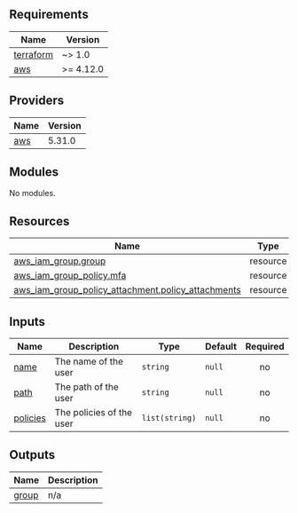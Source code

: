 <!-- BEGIN_TF_DOCS -->
## Requirements

| Name | Version |
|------|---------|
| <a name="requirement_terraform"></a> [terraform](#requirement\_terraform) | ~> 1.0 |
| <a name="requirement_aws"></a> [aws](#requirement\_aws) | >= 4.12.0 |

## Providers

| Name | Version |
|------|---------|
| <a name="provider_aws"></a> [aws](#provider\_aws) | 5.31.0 |

## Modules

No modules.

## Resources

| Name | Type |
|------|------|
| [aws_iam_group.group](https://registry.terraform.io/providers/hashicorp/aws/latest/docs/resources/iam_group) | resource |
| [aws_iam_group_policy.mfa](https://registry.terraform.io/providers/hashicorp/aws/latest/docs/resources/iam_group_policy) | resource |
| [aws_iam_group_policy_attachment.policy_attachments](https://registry.terraform.io/providers/hashicorp/aws/latest/docs/resources/iam_group_policy_attachment) | resource |

## Inputs

| Name | Description | Type | Default | Required |
|------|-------------|------|---------|:--------:|
| <a name="input_name"></a> [name](#input\_name) | The name of the user | `string` | `null` | no |
| <a name="input_path"></a> [path](#input\_path) | The path of the user | `string` | `null` | no |
| <a name="input_policies"></a> [policies](#input\_policies) | The policies of the user | `list(string)` | `null` | no |

## Outputs

| Name | Description |
|------|-------------|
| <a name="output_group"></a> [group](#output\_group) | n/a |
<!-- END_TF_DOCS -->

